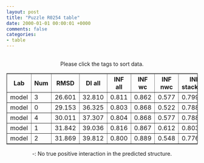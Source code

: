```yaml
---
layout: post
title: "Puzzle R0254 table"
date: 2000-01-01 00:00:01 +0000
comments: false
categories: 
- table
---
```


<script src="{{ root_url }}/javascripts/sorttable.js"></script>
<script>
    window.onload = function() {
        (document.getElementsByTagName( 'th' )[1]).click();
    };
</script>
<br/>
<div align="center">
Please click the tags to sort data.<br/>
<table class="sortable" border=1>
  <tr>
    <th>Lab</th>
    <th>Num</th>
    <th>RMSD</th>
    <th>DI all</th>
    <th>INF all</th>
    <th>INF wc</th>
    <th>INF nwc</th>
    <th>INF stacking</th>
    <th>Clash Score</th>
    <th>P-value</th>
    <th>mcq</th>
    <th>TM-score</th>
    <th>best sol.</th>
    <th>Detail</th>
  </tr>
  <tr><td>model</td><td>3</td><td>26.601</td><td>32.810</td><td>0.811</td><td>0.862</td><td>0.577</td><td>0.799</td><td>10000000000000000159028911097599180468360808563945281389781327557747838772170381060813469985856815104.000</td><td>0.00e+00</td><td>17.07</td><td>0.2610</td><td>11</td><td><a href='/show/index.html?id=R0254_model_3'>-></a></td></tr>
<tr><td>model</td><td>0</td><td>29.153</td><td>36.325</td><td>0.803</td><td>0.868</td><td>0.522</td><td>0.788</td><td>10000000000000000159028911097599180468360808563945281389781327557747838772170381060813469985856815104.000</td><td>0.00e+00</td><td>17.11</td><td>0.2530</td><td>11</td><td><a href='/show/index.html?id=R0254_model_0'>-></a></td></tr>
<tr><td>model</td><td>4</td><td>30.011</td><td>37.307</td><td>0.804</td><td>0.868</td><td>0.577</td><td>0.788</td><td>10000000000000000159028911097599180468360808563945281389781327557747838772170381060813469985856815104.000</td><td>0.00e+00</td><td>17.09</td><td>0.2590</td><td>11</td><td><a href='/show/index.html?id=R0254_model_4'>-></a></td></tr>
<tr><td>model</td><td>1</td><td>31.842</td><td>39.036</td><td>0.816</td><td>0.867</td><td>0.612</td><td>0.803</td><td>10000000000000000159028911097599180468360808563945281389781327557747838772170381060813469985856815104.000</td><td>0.00e+00</td><td>16.71</td><td>0.2970</td><td>11</td><td><a href='/show/index.html?id=R0254_model_1'>-></a></td></tr>
<tr><td>model</td><td>2</td><td>31.869</td><td>39.812</td><td>0.800</td><td>0.889</td><td>0.548</td><td>0.776</td><td>10000000000000000159028911097599180468360808563945281389781327557747838772170381060813469985856815104.000</td><td>0.00e+00</td><td>17.42</td><td>0.2600</td><td>11</td><td><a href='/show/index.html?id=R0254_model_2'>-></a></td></tr>

</table>
-: No true positive interaction in the predicted structure.
</div>
